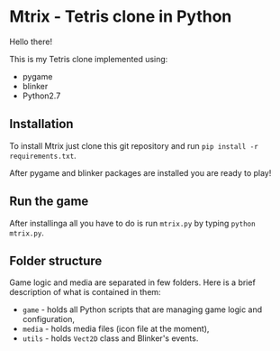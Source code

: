 # Mtrix - Tetris clone in Python


Hello there!

This is my Tetris clone implemented using:
 * pygame
 * blinker
 * Python2.7

## Installation

To install Mtrix just clone this git repository and run `pip install -r requirements.txt`.

After pygame and blinker packages are installed you are ready to play!

## Run the game

After installinga all you have to do is run `mtrix.py` by typing `python mtrix.py`.

## Folder structure

Game logic and media are separated in few folders. Here is a brief description of what is contained in them:
 * `game` - holds all Python scripts that are managing game logic and configuration,
 * `media` - holds media files (icon file at the moment),
 * `utils` - holds `Vect2D` class and Blinker's events.


